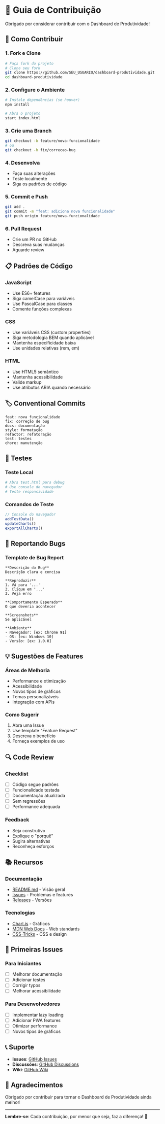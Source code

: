 # 🤝 Guia de Contribuição

Obrigado por considerar contribuir com o Dashboard de Produtividade! 

## 🚀 Como Contribuir

### 1. Fork e Clone
```bash
# Faça fork do projeto
# Clone seu fork
git clone https://github.com/SEU_USUARIO/dashboard-produtividade.git
cd dashboard-produtividade
```

### 2. Configure o Ambiente
```bash
# Instale dependências (se houver)
npm install

# Abra o projeto
start index.html
```

### 3. Crie uma Branch
```bash
git checkout -b feature/nova-funcionalidade
# ou
git checkout -b fix/correcao-bug
```

### 4. Desenvolva
- Faça suas alterações
- Teste localmente
- Siga os padrões de código

### 5. Commit e Push
```bash
git add .
git commit -m "feat: adiciona nova funcionalidade"
git push origin feature/nova-funcionalidade
```

### 6. Pull Request
- Crie um PR no GitHub
- Descreva suas mudanças
- Aguarde review

## 📋 Padrões de Código

### JavaScript
- Use ES6+ features
- Siga camelCase para variáveis
- Use PascalCase para classes
- Comente funções complexas

### CSS
- Use variáveis CSS (custom properties)
- Siga metodologia BEM quando aplicável
- Mantenha especificidade baixa
- Use unidades relativas (rem, em)

### HTML
- Use HTML5 semântico
- Mantenha acessibilidade
- Valide markup
- Use atributos ARIA quando necessário

## 🏷️ Conventional Commits

```
feat: nova funcionalidade
fix: correção de bug
docs: documentação
style: formatação
refactor: refatoração
test: testes
chore: manutenção
```

## 🧪 Testes

### Teste Local
```bash
# Abra test.html para debug
# Use console do navegador
# Teste responsividade
```

### Comandos de Teste
```javascript
// Console do navegador
addTestData()
updateCharts()
exportAllCharts()
```

## 📝 Reportando Bugs

### Template de Bug Report
```
**Descrição do Bug**
Descrição clara e concisa

**Reproduzir**
1. Vá para '...'
2. Clique em '...'
3. Veja erro

**Comportamento Esperado**
O que deveria acontecer

**Screenshots**
Se aplicável

**Ambiente**
- Navegador: [ex: Chrome 91]
- OS: [ex: Windows 10]
- Versão: [ex: 1.0.0]
```

## 💡 Sugestões de Features

### Áreas de Melhoria
- Performance e otimização
- Acessibilidade
- Novos tipos de gráficos
- Temas personalizáveis
- Integração com APIs

### Como Sugerir
1. Abra uma Issue
2. Use template "Feature Request"
3. Descreva o benefício
4. Forneça exemplos de uso

## 🔍 Code Review

### Checklist
- [ ] Código segue padrões
- [ ] Funcionalidade testada
- [ ] Documentação atualizada
- [ ] Sem regressões
- [ ] Performance adequada

### Feedback
- Seja construtivo
- Explique o "porquê"
- Sugira alternativas
- Reconheça esforços

## 📚 Recursos

### Documentação
- [README.md](README.md) - Visão geral
- [Issues](https://github.com/ricorrales/dashboard-produtividade/issues) - Problemas e features
- [Releases](https://github.com/ricorrales/dashboard-produtividade/releases) - Versões

### Tecnologias
- [Chart.js](https://www.chartjs.org/docs/) - Gráficos
- [MDN Web Docs](https://developer.mozilla.org/) - Web standards
- [CSS-Tricks](https://css-tricks.com/) - CSS e design

## 🎯 Primeiras Issues

### Para Iniciantes
- [ ] Melhorar documentação
- [ ] Adicionar testes
- [ ] Corrigir typos
- [ ] Melhorar acessibilidade

### Para Desenvolvedores
- [ ] Implementar lazy loading
- [ ] Adicionar PWA features
- [ ] Otimizar performance
- [ ] Novos tipos de gráficos

## 📞 Suporte

- **Issues**: [GitHub Issues](https://github.com/ricorrales/dashboard-produtividade/issues)
- **Discussões**: [GitHub Discussions](https://github.com/ricorrales/dashboard-produtividade/discussions)
- **Wiki**: [GitHub Wiki](https://github.com/ricorrales/dashboard-produtividade/wiki)

## 🙏 Agradecimentos

Obrigado por contribuir para tornar o Dashboard de Produtividade ainda melhor!

---

**Lembre-se**: Cada contribuição, por menor que seja, faz a diferença! 🚀